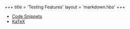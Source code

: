 +++
title = 'Testing Features'
layout = 'markdown.hbs'
+++

- [Code Snippets](./code-snippets/)
- [KaTeX](./katex/)
